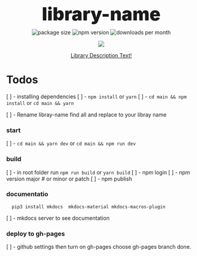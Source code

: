 <h1 align="center" style="
font-weight: 900;
font-size: 3rem;
line-height: 0;
margin: 4rem 0 2.5rem;
">library-name</b></h1>
<p align="center">
  <img src="https://img.shields.io/bundlephobia/minzip/library-name?style=flat-square" alt="package size" />
  <img src="https://img.shields.io/npm/dw/library-name?style=flat-square" alt="npm version" />
  <img src="https://img.shields.io/jsdelivr/npm/hm/library-name?style=flat-square" alt="downloads per month" />
</p>
<p align="center">
    <a href="https://www.npmjs.com/package/library-name" target="_blank">
        <img src="https://img.shields.io/npm/v/library-name?style=for-the-badge&logo=appveyor" />
    </a>
</p>

<a href="https://leularia.github.io/library-name/">
  <p align="center">Library Description Text!</p>
</a>

# Todos

[ ] - installing dependencies
[ ] - `npm install` or `yarn`
[ ] - `cd main && npm install` or `cd main && yarn`

[ ] - Rename libray-name find all and replace to your libray name

### start
[ ] - `cd main && yarn dev` or `cd main && npm run dev`


### build
[ ] - in root folder run `npm run build` or `yarn build`
[ ] - npm login
[ ] - npm version major # or minor or patch
[ ] - npm publish

### documentatio

```shell
  pip3 install mkdocs  mkdocs-material mkdocs-macros-plugin
```

[ ] - mkdocs server to see documentation

### deploy to gh-pages
[ ] - github settings then turn on gh-pages choose gh-pages branch done.